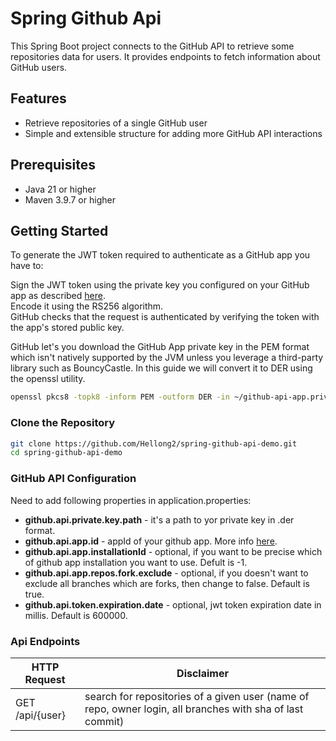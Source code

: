 
# Spring Github Api

This Spring Boot project connects to the GitHub API to retrieve some repositories data for users. It provides endpoints to fetch information about GitHub users.

## Features

- Retrieve repositories of a single GitHub user
- Simple and extensible structure for adding more GitHub API interactions

## Prerequisites

- Java 21 or higher
- Maven 3.9.7 or higher

## Getting Started

To generate the JWT token required to authenticate as a GitHub app you have to:

Sign the JWT token using the private key you configured on your GitHub app as described [here](https://docs.github.com/en/apps/creating-github-apps/authenticating-with-a-github-app/about-authentication-with-a-github-app#generating-a-private-key).  
Encode it using the RS256 algorithm.  
GitHub checks that the request is authenticated by verifying the token with the app's stored public key.  

GitHub let's you download the GitHub App private key in the PEM format which isn't natively supported by the JVM unless you leverage a third-party library such as BouncyCastle. In this guide we will convert it to DER using the openssl utility.

```bash
openssl pkcs8 -topk8 -inform PEM -outform DER -in ~/github-api-app.private-key.pem -out ~/github-api-app.private-key.der -nocrypt
```

### Clone the Repository

```bash
git clone https://github.com/Hellong2/spring-github-api-demo.git
cd spring-github-api-demo
```

### GitHub API Configuration

Need to add following properties in application.properties:


- **github.api.private.key.path** - it's a path to yor private key in .der format.
- **github.api.app.id** - appId of your github app. More info [here](https://docs.github.com/en/apps/creating-github-apps/registering-a-github-app/registering-a-github-app).
- **github.api.app.installationId** - optional, if you want to be precise which of github app installation you want to use. Defult is -1.
- **github.api.app.repos.fork.exclude** - optional, if you doesn't want to exclude all branches which are forks, then change to false. Default is true. 
- **github.api.token.expiration.date** - optional, jwt token expiration date in millis. Default is 600000.

### Api Endpoints

| HTTP Request    | Disclaimer                                                                                                |
|-----------------|-----------------------------------------------------------------------------------------------------------|
| GET /api/{user} | search for repositories of a given user (name of repo, owner login, all branches with sha of last commit) |
